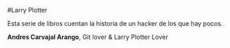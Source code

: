#Larry Plotter

Esta serie de libros cuentan la historia de un hacker de los que hay pocos.

**Andres Carvajal Arango**, Git lover & Larry Plotter Lover
